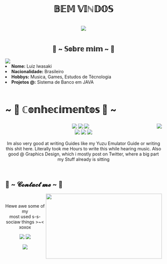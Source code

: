 <!DOCTYPE html>
<body>
<h1 align="center"> 𝔹𝔼𝕄 𝕍𝕀ℕ𝔻𝕆𝕊 </h1>
<br>
<div align="center">
    <img src="https://i.imgur.com/jx17oHT.gif">
</div>
<br>
<div>
    <h2 align="center"> 🦊 ~ 𝕊𝕠𝕓𝕣𝕖 𝕞𝕚𝕞 ~ 🦊 </h2>
    <img src="https://pa1.narvii.com/6362/fd165857f9321e5bb64675164c39445cc8a814c2_hq.gif" align="center-left" style="font-size: 10px">
    <li>
        <b>Nome:</b> Luiz Iwasaki</li>
    <li>
        <b>Nacionalidade:</b> Brasileiro
    </li>
    <li>
        <b>Hobbys:</b> Musica, Games, Estudos de Técnologia
    </li>
    <li>
        <b>Projetos @:</b> Sistema de Banco em JAVA
    </li>
    <br>

</div>
<div>
    <h2 align="left" style="font-size: 30px">                  ~ 📇 ℂ𝕠𝕟𝕙𝕖𝕔𝕚𝕞𝕖𝕟𝕥𝕠𝕤  📇 ~</h2>
    <p>
        <img src="https://i.pinimg.com/originals/8d/4b/77/8d4b77c44b7a68c0fd609411e2c0ec3c.gif" align="right">
</div>
<div>
    <p align="center"><img src="https://img.shields.io/badge/adobe%20photoshop%20-%2331A8FF.svg?&style=for-the-badge&logo=adobe%20photoshop&logoColor=white"/> <img src="https://img.shields.io/badge/html5%20-%23E34F26.svg?&style=for-the-badge&logo=html5&logoColor=white"/> <img src="https://img.shields.io/badge/css3%20-%231572B6.svg?&style=for-the-badge&logo=css3&logoColor=white"/><br>
         <img src="https://img.shields.io/badge/node.js%20-%2343853D.svg?&style=for-the-badge&logo=node.js&logoColor=white"/> <img src="https://img.shields.io/badge/javascript%20-%23323330.svg?&style=for-the-badge&logo=javascript&logoColor=%23F7DF1E"/> <img src="https://img.shields.io/badge/git%20-%23F05033.svg?&style=for-the-badge&logo=git&logoColor=white"/> <br><br>
        Im also very good at writing Guides like my Yuzu Emulator Guide or writing this shit here. Literally took me Hours to write this while hearing music. Also good @ Graphics Design, which i mostly post on Twitter, where a big part my Stuff already is sitting
    </p>
    <br>
    <h2>                   📝 ~ 𝓒𝓸𝓷𝓽𝓪𝓬𝓽 𝓶𝓮 ~ 📝</h2>
    <img src="https://i.imgur.com/KXx0cCx.gif" align="right" width="373.5px" height="208.5px">
    <br>
    <p align="center">Hewe awe some of my <br>
        most used s-s-sociaw things >~< xoxox</p>
    <p align="center"><a href="https://twitter.com/AzarielDev" target="_blank"><img src="https://img.shields.io/badge/AzawielDev%20-%231DA1F2.svg?&style=for-the-badge&logo=Twitter&logoColor=white"/></a> <a href="https://discord.me/cozythighs" target="_blank"><img src="https://img.shields.io/badge/CowzyThwighs%20-%237289DA.svg?&style=for-the-badge&logo=discord&logoColor=white"/></a></p>
    <p align="center">  <a href="https://twitch.tv/AzarielDev" target="_blank"><img src="https://img.shields.io/badge/AzawielDev%20-%239146FF.svg?&style=for-the-badge&logo=Twitch&logoColor=white"/></a></p>
</div>
<br>

</body>
